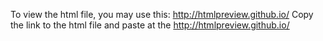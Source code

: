 To view the html file, you may use this: http://htmlpreview.github.io/
Copy the link to the html file and paste at the http://htmlpreview.github.io/
